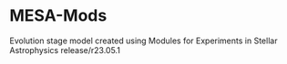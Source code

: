 # MESA-Mods
Evolution stage model created using Modules for Experiments in Stellar Astrophysics release/r23.05.1
